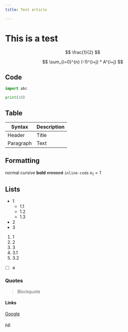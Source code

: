 ```yaml
---
title: Test article

---
```

# This is a test

$$ \frac{1}{2} $$

$$ \sum_{i=0}^{n} (-1)^{i+j} * A^{i+j} $$

## Code
```python
import abc

print(10)
```
## Table


| Syntax      | Description |
| ----------- | ----------- |
| Header      | Title       |
| Paragraph   | Text        |

## Formatting

normal *cursive* **bold** ~~crossed~~ `inline-code` $x_1 = 1$   

## Lists
- 1
  - 1.1
  - 1.2
  - 1.3
- 2
- 3

1. 1
2. 2
3. 3
  1. 3.1
  2. 3.2

- [ ] a

### Quotes

> Blockquote

#### Links
[Google](http://google.com "Google")

###### h6